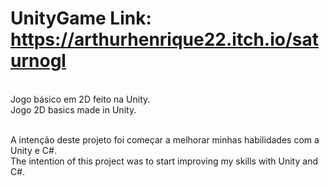 # UnityGame Link: https://arthurhenrique22.itch.io/saturnogl
<br>Jogo básico em 2D feito na Unity.
<br>Jogo 2D basics made in Unity.

 <br>A intenção deste projeto foi começar a melhorar minhas habilidades com a Unity e C#. 
 <br>The intention of this project was to start improving my skills with Unity and C#.
